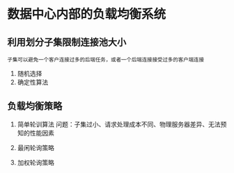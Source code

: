 # 数据中心内部的负载均衡系统

## 利用划分子集限制连接池大小
    子集可以避免一个客户连接过多的后端任务，或者一个后端连接接受过多的客户端连接

1. 随机选择
1. 确定性算法
    
## 负载均衡策略
1. 简单轮训算法
    问题：子集过小、请求处理成本不同、物理服务器差异、无法预知的性能因素

1. 最闲轮询策略
    
1. 加权轮询策略
